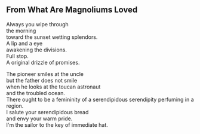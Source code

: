From What Are Magnoliums Loved
------------------------------
Always you wipe through  
the morning  
toward the sunset wetting splendors.  
A lip and a eye  
awakening the divisions.  
Full stop.  
A original drizzle of promises.  
  
The pioneer smiles at the uncle  
but the father does not smile  
when he looks at the toucan astronaut  
and the troubled ocean.  
There ought to be a femininity of a serendipidous serendipity perfuming in a region.  
I salute your serendipidous bread  
and envy your warm pride.  
I'm the sailor to the key of immediate hat.  
